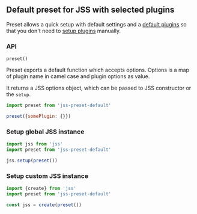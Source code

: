 ## Default preset for JSS with selected plugins

Preset allows a quick setup with default settings and a [default plugins](https://github.com/cssinjs/jss/blob/master/packages/jss-preset-default/package.json#L43) so that you don't need to [setup plugins](https://github.com/cssinjs/jss/blob/master/docs/setup.md#setup-with-custom-plugins) manually.

### API

`preset()`

Preset exports a default function which accepts options. Options is a map of plugin name in camel case and plugin options as value.

It returns a JSS options object, which can be passed to JSS constructor or the `setup`.

```javascript
import preset from 'jss-preset-default'

preset({somePlugin: {}})
```

### Setup global JSS instance

```javascript
import jss from 'jss'
import preset from 'jss-preset-default'

jss.setup(preset())
```

### Setup custom JSS instance

```javascript
import {create} from 'jss'
import preset from 'jss-preset-default'

const jss = create(preset())
```
